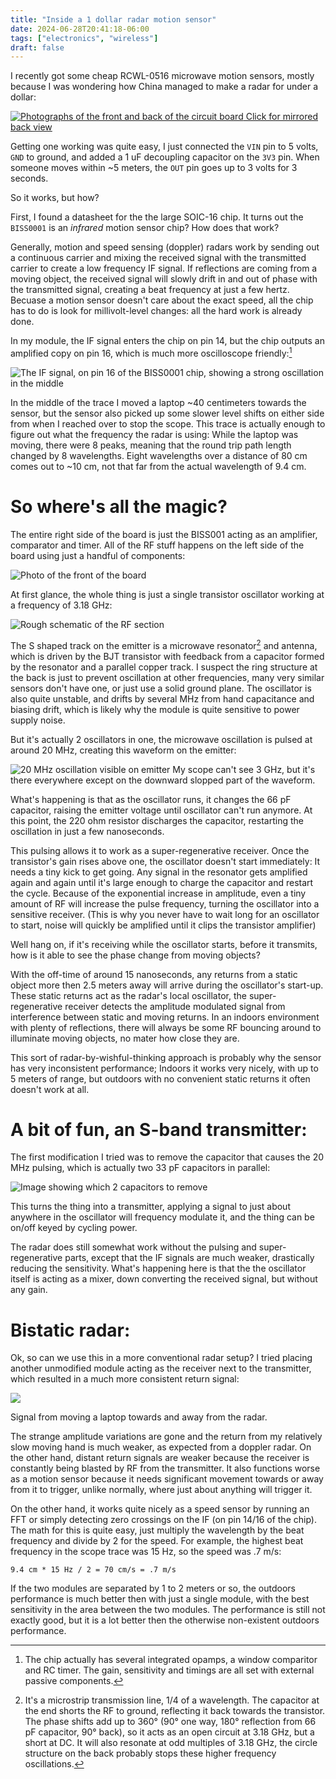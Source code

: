 ```yaml
---
title: "Inside a 1 dollar radar motion sensor"
date: 2024-06-28T20:41:18-06:00
tags: ["electronics", "wireless"]
draft: false
---
```


I recently got some cheap RCWL-0516 microwave motion sensors, mostly because I was wondering how China managed to make a radar for under a dollar:

[![Photographs of the front and back of the circuit board](board.png) Click for mirrored back view](boardrev.png)

Getting one working was quite easy, I just connected the `VIN` pin to 5 volts, `GND` to ground, and added a 1 uF decoupling capacitor on the `3V3` pin.
When someone moves within ~5 meters, the `OUT` pin goes up to 3 volts for 3 seconds. 

So it works, but how?

First, I found a datasheet for the the large SOIC-16 chip.
It turns out the `BISS0001` is an *infrared* motion sensor chip? How does that work?

Generally, motion and speed sensing (doppler) radars work by sending out a continuous carrier and mixing the received signal with the transmitted carrier to create a low frequency IF signal.
If reflections are coming from a moving object, the received signal will slowly drift in and out of phase with the transmitted signal, creating a beat frequency at just a few hertz.
Becuase a motion sensor doesn't care about the exact speed, all the chip has to do is look for millivolt-level changes: all the hard work is already done.

In my module, the IF signal enters the chip on pin 14, but the chip outputs an amplified copy on pin 16, which is much more oscilloscope friendly:[^biss]

![The IF signal, on pin 16 of the BISS0001 chip, showing a strong oscillation in the middle](iftap.png)

In the middle of the trace I moved a laptop ~40 centimeters towards the sensor, but the sensor also picked up some slower level shifts on either side from when I reached over to stop the scope.
This trace is actually enough to figure out what the frequency the radar is using: While the laptop was moving, there were 8 peaks, meaning that the round trip path length changed by 8 wavelengths.
Eight wavelengths over a distance of 80 cm comes out to ~10 cm, not that far from the actual wavelength of 9.4 cm.

# So where's all the magic?

The entire right side of the board is just the BISS001 acting as an amplifier, comparator and timer.
All of the RF stuff happens on the left side of the board using just a handful of components:

![Photo of the front of the board](front.png)

At first glance, the whole thing is just a single transistor oscillator working at a frequency of 3.18 GHz:

![Rough schematic of the RF section](RF.png)

The S shaped track on the emitter is a microwave resonator[^resonator] and antenna, which is driven by the BJT transistor with feedback from a capacitor formed by the resonator and a parallel copper track.
I suspect the ring structure at the back is just to prevent oscillation at other frequencies, many very similar sensors don't have one, or just use a solid ground plane.
The oscillator is also quite unstable, and drifts by several MHz from hand capacitance and biasing drift, which is likely why the module is quite sensitive to power supply noise.

But it's actually 2 oscillators in one, the microwave oscillation is pulsed at around 20 MHz, creating this waveform on the emitter:

![20 MHz oscillation visible on emitter](squench.png)
My scope can't see 3 GHz, but it's there everywhere except on the downward slopped part of the waveform. 

What's happening is that as the oscillator runs, it changes the 66 pF capacitor, raising the emitter voltage until oscillator can't run anymore.
At this point, the 220 ohm resistor discharges the capacitor, restarting the oscillation in just a few nanoseconds.

This pulsing allows it to work as a super-regenerative receiver.
Once the transistor's gain rises above one, the oscillator doesn't start immediately: It needs a tiny kick to get going. 
Any signal in the resonator gets amplified again and again until it's large enough to charge the capacitor and restart the cycle.
Because of the exponential increase in amplitude, even a tiny amount of RF will increase the pulse frequency, turning the oscillator into a sensitive receiver.
(This is why you never have to wait long for an oscillator to start, noise will quickly be amplified until it clips the transistor amplifier)

Well hang on, if it's receiving while the oscillator starts, before it transmits, how is it able to see the phase change from moving objects?

With the off-time of around 15 nanoseconds, any returns from a static object more then 2.5 meters away will arrive during the oscillator's start-up.
These static returns act as the radar's local oscillator, the super-regenerative receiver detects the amplitude modulated signal from interference between static and moving returns.
In an indoors environment with plenty of reflections, there will always be some RF bouncing around to illuminate moving objects, no mater how close they are.

This sort of radar-by-wishful-thinking approach is probably why the sensor has very inconsistent performance;
Indoors it works very nicely, with up to 5 meters of range, but outdoors with no convenient static returns it often doesn't work at all.

# A bit of fun, an S-band transmitter:

The first modification I tried was to remove the capacitor that causes the 20 MHz pulsing, which is actually two 33 pF capacitors in parallel:

![Image showing which 2 capacitors to remove](cw_tx.png)

This turns the thing into a transmitter, applying a signal to just about anywhere in the oscillator will frequency modulate it, and the thing can be on/off keyed by cycling power.

The radar does still somewhat work without the pulsing and super-regenerative parts, except that the IF signals are much weaker, drastically reducing the sensitivity.
What's happening here is that the the oscillator itself is acting as a mixer, down converting the received signal, but without any gain.

# Bistatic radar:

Ok, so can we use this in a more conventional radar setup?
I tried placing another unmodified module acting as the receiver next to the transmitter, which resulted in a much more consistent return signal:

![](bistatic.png)

Signal from moving a laptop towards and away from the radar.

The strange amplitude variations are gone and the return from my relatively slow moving hand is much weaker, as expected from a doppler radar.
On the other hand, distant return signals are weaker because the receiver is constantly being blasted by RF from the transmitter.
It also functions worse as a motion sensor because it needs significant movement towards or away from it to trigger, unlike normally, where just about anything will trigger it.

On the other hand, it works quite nicely as a speed sensor by running an FFT or simply detecting zero crossings on the IF (on pin 14/16 of the chip).
The math for this is quite easy, just multiply the wavelength by the beat frequency and divide by 2 for the speed.
For example, the highest beat frequency in the scope trace was 15 Hz, so the speed was .7 m/s:

```
9.4 cm * 15 Hz / 2 = 70 cm/s = .7 m/s
```

If the two modules are separated by 1 to 2 meters or so, the outdoors performance is much better then with just a single module, with the best sensitivity in the area between the two modules.
The performance is still not exactly good, but it is a lot better then the otherwise non-existent outdoors performance.

[^biss]: The chip actually has several integrated opamps, a window comparitor and RC timer. The gain, sensitivity and timings are all set with external passive components.

[^resonator]:
	It's a microstrip transmission line, 1/4 of a wavelength. The capacitor at the end shorts the RF to ground, reflecting it back towards the transistor.
	The phase shifts add up to 360° (90° one way, 180° reflection from 66 pF capacitor, 90° back), so it acts as an open circuit at 3.18 GHz, but a short at DC.
	It will also resonate at odd multiples of 3.18 GHz, the circle structure on the back probably stops these higher frequency oscillations.

